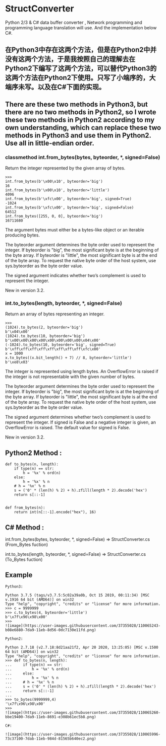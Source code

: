 # StructConverter
Python 2/3 &amp; C# data buffer converter , Network programming and programming language translation will use. And the implementation below C#.
## 在Python3中存在这两个方法，但是在Python2中并没有这两个方法，于是我按照自己的理解去在Python2下编写了这两个方法，可以替代Python3的这两个方法在Python2下使用。只写了小端序的，大端序未写。以及在C#下面的实现。
## There are these two methods in Python3, but there are no two methods in Python2, so I wrote these two methods in Python2 according to my own understanding, which can replace these two methods in Python3 and use them in Python2. Use all in little-endian order.
### classmethod int.from_bytes(bytes, byteorder, *, signed=False)
Return the integer represented by the given array of bytes.
```
>>>
int.from_bytes(b'\x00\x10', byteorder='big')
16
int.from_bytes(b'\x00\x10', byteorder='little')
4096
int.from_bytes(b'\xfc\x00', byteorder='big', signed=True)
-1024
int.from_bytes(b'\xfc\x00', byteorder='big', signed=False)
64512
int.from_bytes([255, 0, 0], byteorder='big')
16711680
```
The argument bytes must either be a bytes-like object or an iterable producing bytes.

The byteorder argument determines the byte order used to represent the integer. If byteorder is "big", the most significant byte is at the beginning of the byte array. If byteorder is "little", the most significant byte is at the end of the byte array. To request the native byte order of the host system, use sys.byteorder as the byte order value.

The signed argument indicates whether two’s complement is used to represent the integer.

New in version 3.2.


### int.to_bytes(length, byteorder, *, signed=False)
Return an array of bytes representing an integer.
```
>>>
(1024).to_bytes(2, byteorder='big')
b'\x04\x00'
(1024).to_bytes(10, byteorder='big')
b'\x00\x00\x00\x00\x00\x00\x00\x00\x04\x00'
(-1024).to_bytes(10, byteorder='big', signed=True)
b'\xff\xff\xff\xff\xff\xff\xff\xff\xfc\x00'
x = 1000
x.to_bytes((x.bit_length() + 7) // 8, byteorder='little')
b'\xe8\x03'
```
The integer is represented using length bytes. An OverflowError is raised if the integer is not representable with the given number of bytes.

The byteorder argument determines the byte order used to represent the integer. If byteorder is "big", the most significant byte is at the beginning of the byte array. If byteorder is "little", the most significant byte is at the end of the byte array. To request the native byte order of the host system, use sys.byteorder as the byte order value.

The signed argument determines whether two’s complement is used to represent the integer. If signed is False and a negative integer is given, an OverflowError is raised. The default value for signed is False.

New in version 3.2.

## Python2 Method :
```
def to_bytes(n, length):
    if type(n) == str:
        h = '%x' % ord(n)
    else:
        h = '%x' % n
    # h = '%x' % n
    s = ('0' * (len(h) % 2) + h).zfill(length * 2).decode('hex')
    return s[::-1]


def from_bytes(n):
    return int(n[::-1].encode("hex"), 16)
```
## C# Method :
int.from_bytes(bytes, byteorder, *, signed=False) => StructConverter.cs (From_Bytes fuction)

int.to_bytes(length, byteorder, *, signed=False) => StructConverter.cs (To_Bytes fuction)
## Example
```
Python3:

Python 3.7.5 (tags/v3.7.5:5c02a39a0b, Oct 15 2019, 00:11:34) [MSC v.1916 64 bit (AMD64)] on win32
Type "help", "copyright", "credits" or "license" for more information.
>>> c = 9999999
>>> c.to_bytes(4, byteorder='little')
b'\x7f\x96\x98\x00'
>>>
![image](https://user-images.githubusercontent.com/37355028/110065243-b08e6880-7da9-11eb-8d56-0dc7130e11fd.png)

Python2:

Python 2.7.18 (v2.7.18:8d21aa21f2, Apr 20 2020, 13:25:05) [MSC v.1500 64 bit (AMD64)] on win32
Type "help", "copyright", "credits" or "license" for more information.
>>> def to_bytes(n, length):
...     if type(n) == str:
...         h = '%x' % ord(n)
...     else:
...         h = '%x' % n
...     # h = '%x' % n
...     s = ('0' * (len(h) % 2) + h).zfill(length * 2).decode('hex')
...     return s[::-1]
...
>>> to_bytes(9999999,4)
'\x7f\x96\x98\x00'
>>>
![image](https://user-images.githubusercontent.com/37355028/110065260-bbe19400-7da9-11eb-8691-e308b61ec5b8.png)

C#:

![image](https://user-images.githubusercontent.com/37355028/110065996-73c37100-7dab-11eb-984d-81565b640ec2.png)





